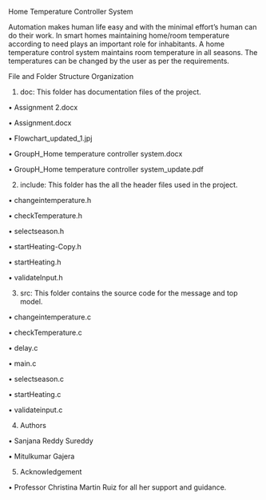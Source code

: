Home Temperature Controller System
 	
  Automation makes human life easy and with the minimal effort’s human can do their work. In smart homes maintaining home/room     temperature according to need plays an important role for inhabitants. A home temperature control system maintains room temperature in all seasons. The temperatures can be changed by the user as per the requirements.

File and Folder Structure Organization

1.	doc: This folder has documentation files of the project.

  •	Assignment 2.docx

  •	Assignment.docx

  •	Flowchart_updated_1.jpj

  •	GroupH_Home temperature controller system.docx

  •	GroupH_Home temperature controller system_update.pdf
 	
2.	include: This folder has the all the header files used in the project.

  •	changeintemperature.h

  •	checkTemperature.h

  •	selectseason.h

  •	startHeating-Copy.h

  •	startHeating.h

  •	validateInput.h
 	
3.	src: This folder contains the source code for the message and top model.

  •	changeintemperature.c

  •	checkTemperature.c

  •	delay.c

  •	main.c

  •	selectseason.c

  • startHeating.c

  •	validateinput.c
 	
4.	Authors

  •	Sanjana Reddy Sureddy

  •	Mitulkumar Gajera
 	
5. Acknowledgement

  • Professor Christina Martin Ruiz for all her support and guidance.

